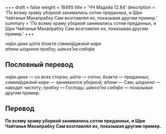 +++
draft = false
weight = 18495
title = 'ЧЧ Мадхйа 12.84'
description = 'По всему храму уборкой занимались сотни преданных, и Шри Чайтанья Махапрабху Сам возглавлял их, показывая другим пример.'
summary = 'По всему храму уборкой занимались сотни преданных, и Шри Чайтанья Махапрабху Сам возглавлял их, показывая другим пример.'
+++

_ча̄ри-дике ш́ата бхакта самма̄рджанӣ-каре  
а̄пани ш́одхена прабху, ш́икха̄’на саба̄ре_

## Пословный перевод

_ча̄ри_\-_дике_ — со всех сторон; _ш́ата_ — сотни; _бхакта_ — преданных; _самма̄рджанӣ_\-_каре_ — занимаются уборкой; _а̄пани_ — Сам; _ш́одхена_ — наводит чистоту; _прабху_ — Господь; _ш́икха̄’на_ _саба̄ре_ — показывая другим пример.

## Перевод

**По всему храму уборкой занимались сотни преданных, и Шри Чайтанья Махапрабху Сам возглавлял их, показывая другим пример.**
